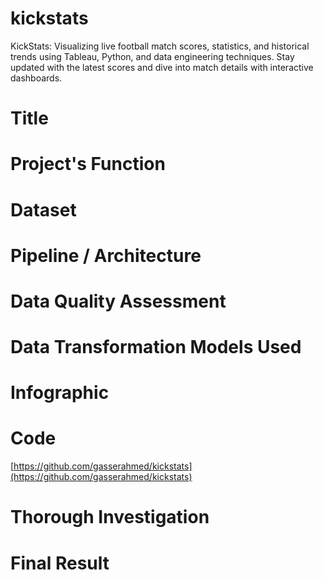 # kickstats
KickStats: Visualizing live football match scores, statistics, and historical trends using Tableau, Python, and data engineering techniques. Stay updated with the latest scores and dive into match details with interactive dashboards.

# Title

# Project's Function

# Dataset

# Pipeline / Architecture

# Data Quality Assessment

# Data Transformation Models Used

# Infographic

# Code
[https://github.com/gasserahmed/kickstats](https://github.com/gasserahmed/kickstats)

# Thorough Investigation

# Final Result

